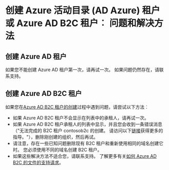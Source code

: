 <properties
    pageTitle="Azure 的活动目录︰ 创建租户支持主题 |Microsoft Azure"
    description="创建 Azure Active Directory 租户或 Azure 活动目录 B2C 租户︰ 问题和解决方法"
    services="active-directory-b2c"
    documentationCenter=""
    authors="swkrish"
    manager="msmbaldwin"
    editor="bryanla"/>

<tags
    ms.service="active-directory-b2c"
    ms.workload="identity"
    ms.tgt_pltfrm="na"
    ms.devlang="na"
    ms.topic="article"
    ms.date="08/30/2016"
    ms.author="swkrish"/>

# <a name="creating-an-azure-active-directory-azure-ad-tenant-or-azure-ad-b2c-tenant-issues-and-resolutions"></a>创建 Azure 活动目录 (AD Azure) 租户或 Azure AD B2C 租户︰ 问题和解决方法

## <a name="creating-an-azure-ad-tenant"></a>创建 Azure AD 租户

如果您不能创建 Azure AD 租户第一次，请再试一次。 如果问题仍然存在，请联系支持。

## <a name="creating-an-azure-ad-b2c-tenant"></a>创建 Azure AD B2C 租户

如果您在[Azure AD B2C 租户的创建](active-directory-b2c-get-started.md)过程中遇到问题，请尝试以下方法︰
 
- 如果 Azure AD B2C 租户不会显示在列表中的承租人，请再试一次。
- 如果 Azure AD B2C 租户承租人的列表中显示，并且您会收到一条错误消息 （"无法完成的 B2C 租户 contosob2c 的创建。 请访问以下[链接](http://go.microsoft.com/fwlink/?LinkID=624192&clcid=0x409)获得更多的指导。"），删除刚创建的组织，然后再试。
- 请注意，存在一些已知问题删除现有 B2C 租户和重新使用相同的域名创建它时。 您必须使用不同的域名创建 B2C 租户。
- 如果这些解决方法不适合您，请联系支持。 了解更多有关[如何 Azure AD B2C 的文件的支持请求](active-directory-b2c-support.md)。
